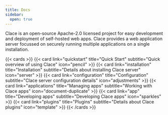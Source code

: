 ```yaml
---
title: Docs
sidebar:
  open: true
---
```


Clace is an open-source Apache-2.0 licensed project for easy development and deployment of self-hosted web apps. Clace provides a web application server focussed on securely running multiple applications on a single installation.

{{< cards >}}
{{< card link="quickstart" title="Quick Start" subtitle="Quick overview of using Clace"  icon="pencil" >}}
{{< card link="installation" title="Installation" subtitle="Details about installing Clace server"  icon="server" >}}
{{< card link="configuration" title="Configuration" subtitle="Clace server configuration details" icon="adjustments" >}}
{{< card link="applications" title="Managing apps" subtitle="Working with Clace apps" icon="document-duplicate" >}}
{{< card link="app" title="Developing apps" subtitle="Developing Clace apps" icon="sparkles" >}}
{{< card link="plugins" title="Plugins" subtitle="Details about Clace plugins" icon="template" >}}
{{< /cards >}}
